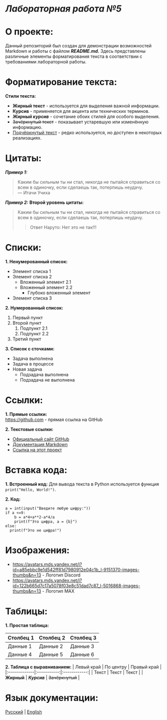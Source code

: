 # *Лабораторная работа №5*


# О проекте:
Данный репозиторий был создан для демонстрации возможностей Markdown и работы с файлом ***README.md.*** Здесь представлены различные элементы форматирования текста в соответствии с требованиями лабораторной работы.


# Форматирование текста:

**Стили текста:**

* **Жирный текст** - используется для выделения важной информации.
* __Курсив__ - применяется для акцента или технических терминов.
* ***Жирный курсив*** - сочетание обоих стилей для особого выделения.
* ~~Зачёркнутый текст~~ - показывает устаревшую или изменённую информацию.
* <u>Подчёркнутый текст</u> - редко используется, но доступен в некоторых реализациях.


# Цитаты:

***Пример 1:***
>Каким бы сильным ты ни стал, никогда не пытайся справиться со всем в одиночку, если сделаешь так, потерпишь неудачу.\
— Итачи Учиха

***Пример 2:***
**Второй уровень цитаты:**
>Каким бы сильным ты ни стал, никогда не пытайся справиться со всем в одиночку, если сделаешь так, потерпишь неудачу.
>>Ответ Наруто: Нет это не так!!!


# Списки:

**1. Ненумерованный список:**
* Элемент списка 1
* Элемент списка 2
    + Вложенный элемент 2.1
    + Вложенный элемент 2.2
         - Глубоко вложенный элемент
* Элемент списка 3


**2. Нумерованный список:**
1. Первый пункт
2. Второй пункт
   1. Подпункт 2.1
   2. Подпункт 2.2
3. Третий пункт


**3. Список с сточками:**
* Задача выполнена
* Задача в процессе
* Новая задача
   * Подзадача выполнена
   * Подзадача не выполнена


# Ссылки:

**1. Прямые ссылки:**\
https://github.com - прямая ссылка на GitHub


**2. Текстовые ссылки:**
* [Официальный сайт GitHub](https://github.com/)
* [Документация Markdown](https://www.markdownguide.org/)
* [Ссылка на этот проект](https://github.com/Belka49087/lab1/edit/main/README-ru.md)


# Вставка кода:

**1. Встроенный код:**
Для вывода текста в Python используется функция ```print("Hello, World!")```.

**2. Код:**

```phyton
a = int(input("Введите любую цифру:"))
if a <=9:
    b = a*4+a**2-a*4/a
    print(f"Это цифра, a = {b}")
else:
  print(f"Это не цифра!")
```


# Изображения:
* https://avatars.mds.yandex.net/i?id=a85ebbc9e1d542ff81d7980912e04c1b_l-9151370-images-thumbs&n=13 - Логотип Discord
* https://avatars.mds.yandex.net/i?id=122b665d7c17a5078f03e8c51dad7c87_l-5016868-images-thumbs&n=13 - Логотип MAX


# Таблицы:

**1. Простая таблица:**

| Столбец 1 | Столбец 2 | Столбец 3 |
|-----------|-----------|-----------|
| Данные 1 | Данные 2 | Данные 3 |
| Данные 4 | Данные 5 | Данные 6 |

**2. Таблица с выравниванием:**
| Левый край | По центру | Правый край |
|:-------------|:-----------:|:------------:|
| Текст	| Текст	| Текст |
| **Жирный**	| ***Курсив*** | ~~Зачёркнутый~~ |


# Язык документации:
[Русский](https://github.com/Belka49087/lab1/edit/main/README-ru.md) | [English](https://github.com/Belka49087/lab1/edit/main/README.md)
